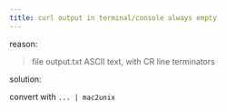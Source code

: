 ```yaml
---
title: curl output in terminal/console always empty
---
```


reason:

  > file output.txt
  ASCII text, with CR line terminators

solution:

convert with `... | mac2unix`
